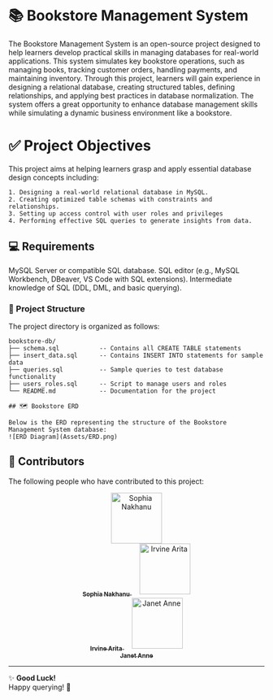 # 📚 Bookstore Management System 

The Bookstore Management System is an open-source project designed to help learners develop practical skills in managing databases for real-world applications. This system simulates key bookstore operations, such as managing books, tracking customer orders, handling payments, and maintaining inventory. Through this project, learners will gain experience in designing a relational database, creating structured tables, defining relationships, and applying best practices in database normalization. The system offers a great opportunity to enhance database management skills while simulating a dynamic business environment like a bookstore.

# ✅ Project Objectives
This project aims at helping learners grasp and apply essential database design concepts including:

    1. Designing a real-world relational database in MySQL.
    2. Creating optimized table schemas with constraints and relationships.
    3. Setting up access control with user roles and privileges
    4. Performing effective SQL queries to generate insights from data.

## 💻 Requirements

MySQL Server or compatible SQL database.
SQL editor (e.g., MySQL Workbench, DBeaver, VS Code with SQL extensions).
Intermediate knowledge of SQL (DDL, DML, and basic querying).

### 📂 Project Structure
The project directory is organized as follows:
```
bookstore-db/
├── schema.sql           -- Contains all CREATE TABLE statements
├── insert_data.sql      -- Contains INSERT INTO statements for sample data
├── queries.sql          -- Sample queries to test database functionality
├── users_roles.sql      -- Script to manage users and roles
└── README.md            -- Documentation for the project

## 🗺️ Bookstore ERD

Below is the ERD representing the structure of the Bookstore Management System database:
![ERD Diagram](Assets/ERD.png)

```

## 👥 Contributors

The following people who have contributed to this project:

<p align="center">
  <a href="https://github.com/nakhanu" target="_blank">
    <img src="https://avatars.githubusercontent.com/u/131362156?v=4" width="100px" alt="Sophia Nakhanu"/>
    <br />
    <sub><b>Sophia Nakhanu</b></sub>
  </a>
  &nbsp;&nbsp;&nbsp;
  <a href="https://github.com/IrvineArita" target="_blank">
    <img src="https://avatars.githubusercontent.com/u/104714190?v=4" width="100px" alt="Irvine Arita"/>
    <br />
    <sub><b>Irvine Arita</b></sub>
  </a>
  &nbsp;&nbsp;&nbsp;
  <a href="https://github.com/Janeanny1" target="_blank">
    <img src="https://avatars.githubusercontent.com/u/158290260?v=4" width="100px" alt="Janet Anne"/>
    <br />
    <sub><b>Janet Anne</b></sub>
  </a>
</p>

---

✨ **Good Luck!**  
Happy querying! 🚀









